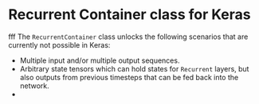 # Recurrent Container class for Keras
fff
The `RecurrentContainer` class unlocks the following scenarios that are currently not possible in Keras:
- Multiple input and/or multiple output sequences.
- Arbitrary state tensors which can hold states for `Recurrent` layers, but also outputs from previous timesteps that can be fed back into the network.
- 
